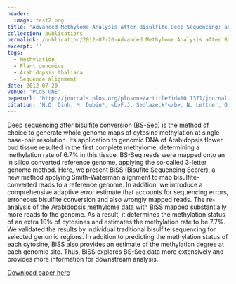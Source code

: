 ```yaml
---
header:
  image: test2.png
title: "Advanced Methylome Analysis after Bisulfite Deep Sequencing: an Example in Arabidopsis"
collection: publications
permalink: /publication/2012-07-20-Advanced Methylome Analysis after Bisulfite Deep Sequencing an Example in Arabidopsis-number-3
excerpt: ''
tags:
  - Methylation
  - Plant genomics
  - Arabidopsis thaliana
  - Sequence alignment 
date: 2012-07-20
venue: 'PLoS ONE'
paperurl: 'http://journals.plos.org/plosone/article?id=10.1371/journal.pone.0041528'
citation: 'H.Q. Dinh, M. Dubin*, <b>F.J. Sedlazeck*</b>, N. Lettner, O. Mittelsten Scheid, and A. von Haeseler (2012). &quot;Advanced Methylome Analysis after Bisulfite Deep Sequencing: an Example in Arabidopsis.&quot; <i>Genome Research</i>. 22, 1468-1476.'
---
```


Deep sequencing after bisulfite conversion (BS-Seq) is the method of choice to generate whole genome maps of cytosine methylation at single base-pair resolution. Its application to genomic DNA of Arabidopsis flower bud tissue resulted in the first complete methylome, determining a methylation rate of 6.7% in this tissue. BS-Seq reads were mapped onto an in silico converted reference genome, applying the so-called 3-letter genome method. Here, we present BiSS (Bisufite Sequencing Scorer), a new method applying Smith-Waterman alignment to map bisulfite-converted reads to a reference genome. In addition, we introduce a comprehensive adaptive error estimate that accounts for sequencing errors, erroneous bisulfite conversion and also wrongly mapped reads. The re-analysis of the Arabidopsis methylome data with BiSS mapped substantially more reads to the genome. As a result, it determines the methylation status of an extra 10% of cytosines and estimates the methylation rate to be 7.7%. We validated the results by individual traditional bisulfite sequencing for selected genomic regions. In addition to predicting the methylation status of each cytosine, BiSS also provides an estimate of the methylation degree at each genomic site. Thus, BiSS explores BS-Seq data more extensively and provides more information for downstream analysis.

[Download paper here](http://journals.plos.org/plosone/article?id=10.1371/journal.pone.0041528)

